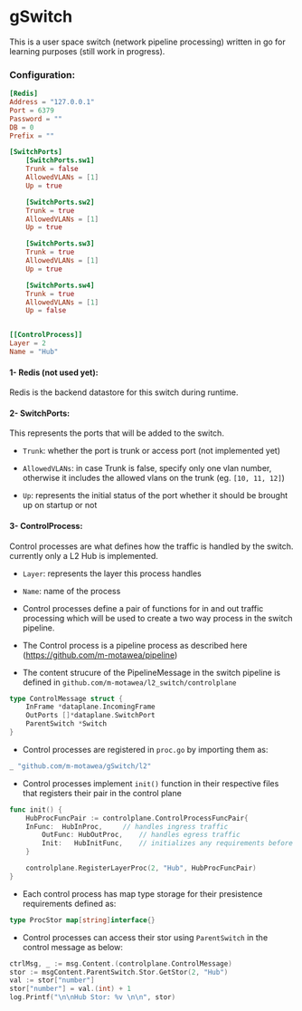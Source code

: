 # gSwitch

This is a user space switch (network pipeline processing) written in go for learning purposes (still work in progress).


### Configuration:
```toml
[Redis]
Address = "127.0.0.1"
Port = 6379
Password = ""
DB = 0
Prefix = ""

[SwitchPorts]
    [SwitchPorts.sw1]
    Trunk = false
    AllowedVLANs = [1]
    Up = true

    [SwitchPorts.sw2]
    Trunk = true
    AllowedVLANs = [1]
    Up = true

    [SwitchPorts.sw3]
    Trunk = true
    AllowedVLANs = [1]
    Up = true

    [SwitchPorts.sw4]
    Trunk = true
    AllowedVLANs = [1]
    Up = false


[[ControlProcess]]
Layer = 2
Name = "Hub"
```


#### 1- Redis (not used yet):
Redis is the backend datastore for this switch during runtime.


#### 2- SwitchPorts:
This represents the ports that will be added to the switch.

- `Trunk`: whether the port is trunk or access port (not implemented yet)

- `AllowedVLANs`: in case Trunk is false, specify only one vlan number, otherwise it includes the allowed vlans on the trunk (eg. `[10, 11, 12]`)

- `Up`: represents the initial status of the port whether it should be brought up on startup or not


#### 3- ControlProcess:
Control processes are what defines how the traffic is handled by the switch. currently only a L2 Hub is implemented.

- `Layer`: represents the layer this process handles

- `Name`: name of the process


- Control processes define a pair of functions for in and out traffic processing which will be used to create a two way process in the switch pipeline.
- The Control process is a pipeline process as described here (https://github.com/m-motawea/pipeline)
- The content strucure of the PipelineMessage in the switch pipeline is defined in `github.com/m-motawea/l2_switch/controlplane`

```go
type ControlMessage struct {
	InFrame *dataplane.IncomingFrame
	OutPorts []*dataplane.SwitchPort
	ParentSwitch *Switch
}
```

- Control processes are registered in `proc.go` by importing them as:
```go
_ "github.com/m-motawea/gSwitch/l2"
```

- Control processes implement ```init()``` function in their respective files that registers their pair in the control plane
```go
func init() {
	HubProcFuncPair := controlplane.ControlProcessFuncPair{
	InFunc:  HubInProc,     // handles ingress traffic 
        OutFunc: HubOutProc,    // handles egress traffic
        Init:   HubInitFunc,    // initializes any requirements before the pipeline is started that takes (*controlplane.Switch) as parameter. can be nil 
	}

	controlplane.RegisterLayerProc(2, "Hub", HubProcFuncPair)
}
```

- Each control process has map type storage for their presistence requirements defined as:
```go
type ProcStor map[string]interface{}
```

- Control processes can access their stor using ```ParentSwitch``` in the control message as below:
```go
ctrlMsg, _ := msg.Content.(controlplane.ControlMessage)
stor := msgContent.ParentSwitch.Stor.GetStor(2, "Hub")
val := stor["number"]
stor["number"] = val.(int) + 1
log.Printf("\n\nHub Stor: %v \n\n", stor)
```
